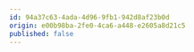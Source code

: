 ```yaml
---
id: 94a37c63-4ada-4d96-9fb1-942d8af23b0d
origin: e00b98ba-2fe0-4ca6-a448-e2605a8d21c5
published: false
---
```

